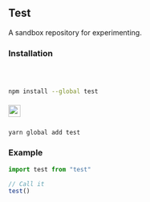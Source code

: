 ## Test

A sandbox repository for experimenting.

### Installation
##### <img src="https://raw.githubusercontent.com/npm/logos/master/npm%20logo/npm-logo-red.png" height=16/>
```bash
npm install --global test
```
##### <img src="https://raw.githubusercontent.com/yarnpkg/assets/master/yarn-kitten-full.png" height=24/>
```bash
yarn global add test
```

### Example
```javascript
import test from "test"

// Call it
test()
```

